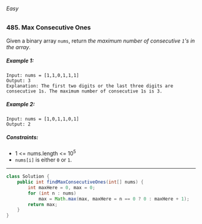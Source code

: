 ###### Easy

### 485. Max Consecutive Ones

Given a binary array `nums`, return _the maximum number of consecutive `1`'s in the array_.

 

##### Example 1:
```
Input: nums = [1,1,0,1,1,1]
Output: 3
Explanation: The first two digits or the last three digits are consecutive 1s. The maximum number of consecutive 1s is 3.
```
##### Example 2:
```
Input: nums = [1,0,1,1,0,1]
Output: 2
``` 

##### Constraints:

- 1 <= nums.length <= 10<sup>5</sup>
- `nums[i]` is either `0` or `1`.

***

```java
class Solution {
    public int findMaxConsecutiveOnes(int[] nums) {
        int maxHere = 0, max = 0;
        for (int n : nums)
            max = Math.max(max, maxHere = n == 0 ? 0 : maxHere + 1);
        return max; 
    } 
}
```
